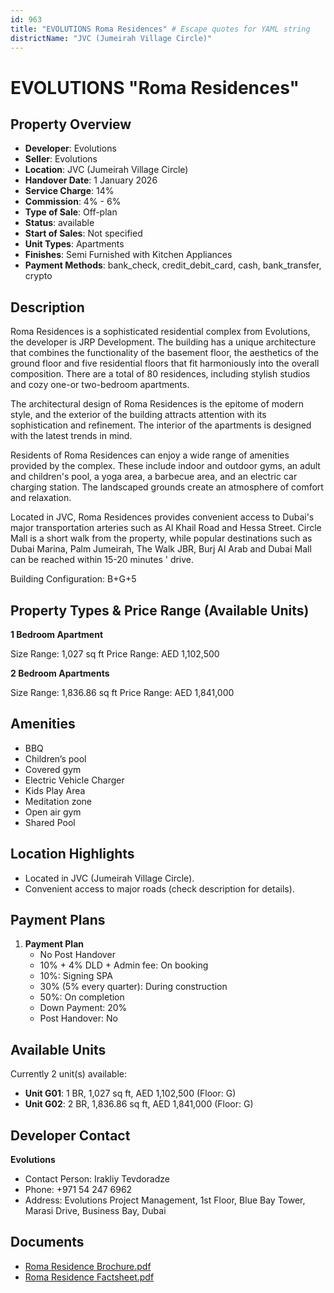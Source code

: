 ```yaml
---
id: 963
title: "EVOLUTIONS Roma Residences" # Escape quotes for YAML string
districtName: "JVC (Jumeirah Village Circle)"
---
```


# EVOLUTIONS "Roma Residences"

## Property Overview
- **Developer**: Evolutions
- **Seller**: Evolutions
- **Location**: JVC (Jumeirah Village Circle)
- **Handover Date**: 1 January 2026
- **Service Charge**: 14%
- **Commission**: 4% - 6%
- **Type of Sale**: Off-plan
- **Status**: available
- **Start of Sales**: Not specified
- **Unit Types**: Apartments
- **Finishes**: Semi Furnished with Kitchen Appliances
- **Payment Methods**: bank_check, credit_debit_card, cash, bank_transfer, crypto

## Description
Roma Residences is a sophisticated residential complex from Evolutions, the developer is JRP Development. The building has a unique architecture that combines the functionality of the basement floor, the aesthetics of the ground floor and five residential floors that fit harmoniously into the overall composition. There are a total of 80 residences, including stylish studios and cozy one-or two-bedroom apartments.

The architectural design of Roma Residences is the epitome of modern style, and the exterior of the building attracts attention with its sophistication and refinement. The interior of the apartments is designed with the latest trends in mind.

Residents of Roma Residences can enjoy a wide range of amenities provided by the complex. These include indoor and outdoor gyms, an adult and children's pool, a yoga area, a barbecue area, and an electric car charging station. The landscaped grounds create an atmosphere of comfort and relaxation.

Located in JVC, Roma Residences provides convenient access to Dubai's major transportation arteries such as Al Khail Road and Hessa Street. Circle Mall is a short walk from the property, while popular destinations such as Dubai Marina, Palm Jumeirah, The Walk JBR, Burj Al Arab and Dubai Mall can be reached within 15-20 minutes ' drive.

Building Configuration: B+G+5

## Property Types & Price Range (Available Units)
**1 Bedroom Apartment**

Size Range: 1,027 sq ft
Price Range: AED 1,102,500

**2 Bedroom Apartments**

Size Range: 1,836.86 sq ft
Price Range: AED 1,841,000

## Amenities
- BBQ
- Children’s pool
- Covered gym
- Electric Vehicle Charger
- Kids Play Area
- Meditation zone
- Open air gym
- Shared Pool

## Location Highlights
- Located in JVC (Jumeirah Village Circle).
- Convenient access to major roads (check description for details).

## Payment Plans
1. **Payment Plan**
   - No Post Handover
   - 10% + 4% DLD + Admin fee: On booking
   - 10%: Signing SPA
   - 30% (5% every quarter): During construction
   - 50%: On completion
   - Down Payment: 20%
   - Post Handover: No

## Available Units
Currently 2 unit(s) available:
- **Unit G01**: 1 BR, 1,027 sq ft, AED 1,102,500 (Floor: G)
- **Unit G02**: 2 BR, 1,836.86 sq ft, AED 1,841,000 (Floor: G)

## Developer Contact
**Evolutions**
- Contact Person: Irakliy Tevdoradze
- Phone: +971 54 247 6962
- Address: Evolutions Project Management, 1st Floor, Blue Bay Tower, Marasi Drive, Business Bay, Dubai

## Documents
- [Roma Residence Brochure.pdf](https://cdn.geniemap.net/2024/02/20/OFUXtjkmcysvOcpeIu8BO0O43XWBqITnri37FLsI.pdf)
- [Roma Residence Factsheet.pdf](https://cdn.geniemap.net/2024/02/20/7W6yy1I5CQtbxOgtHCtHQC2gWQBa1ZvzwPVAYwJl.pdf)
